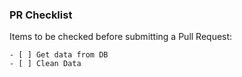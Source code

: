 ### PR Checklist
Items to be checked before submitting a Pull Request:
```[checklist]"
- [ ] Get data from DB
- [ ] Clean Data
```